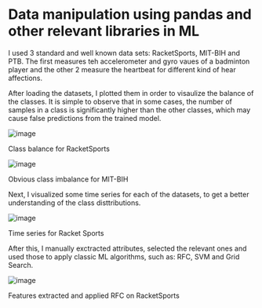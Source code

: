 # Data manipulation using pandas and other relevant libraries in ML

I used 3 standard and well known data sets: RacketSports, MIT-BIH and PTB. The first measures teh accelerometer and gyro vaues of a badminton player and the other 2 measure the heartbeat for different kind of hear affections.

After loading the datasets, I plotted them in order to visaulize the balance of the classes. It is simple to observe that in some cases, the number of samples in a class is significantly higher than the other classes, which may cause false predictions from the trained model.

![image](https://github.com/palanore1/data-manipulation/assets/101025098/2bec6dd0-8f70-4ec2-9c57-22f2095c8558)

Class balance for RacketSports

![image](https://github.com/palanore1/data-manipulation/assets/101025098/96b1aca3-7b26-4193-a568-df7ba869165e)

Obvious class imbalance for MIT-BIH


Next, I visualized some time series for each of the datasets, to get a better understanding of the class disttributions.


![image](https://github.com/palanore1/data-manipulation/assets/101025098/7ad6355a-eb67-47a6-9204-719bf391adb2)

Time series for Racket Sports

After this, I manually exctracted attributes, selected the relevant ones and used those to apply classic ML algorithms, such as: RFC, SVM and Grid Search.

![image](https://github.com/palanore1/data-manipulation/assets/101025098/661cc8d5-1ec3-4b40-85b9-a7019c7d9dcb)

Features extracted and applied RFC on RacketSports
